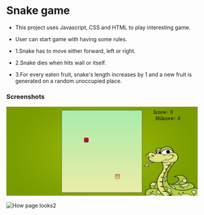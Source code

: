 # Snake game

* This project uses Javascript, CSS and HTML to play interesting game.
* User can start game with having some rules.
   
*  1.Snake has to move either forward, left or right.
*  2.Snake dies when hits wall or itself.
*  3.For every eaten fruit, snake's length increases by 1 and a new fruit is generated on a random unoccupied place.


### Screenshots
![How page looks1](https://github.com/mukul2345/SnakeMania/blob/main/img/screenshot1.jpg)


![How page looks2](https://github.com/mukul2345/SnakeMania/blob/main/img\screenshot2.jpg)
